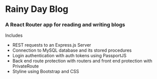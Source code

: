 # Rainy Day Blog

### A React Router app for reading and writing blogs

Includes
* REST requests to an Express.js Server
* Connection to MySQL database and its stored procedures
* Login authentication with auth tokens using PassportJS
* Back end route protection with routers and front end protection with PrivateRoute
* Styline using Bootstrap and CSS